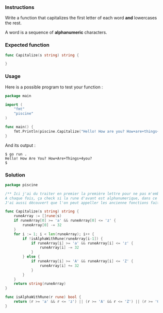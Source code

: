 ### Instructions

Write a function that capitalizes the first letter of each word **and** lowercases the rest.

A word is a sequence of **alphanumeric** characters.

### Expected function

```go
func Capitalize(s string) string {

}
```

### Usage

Here is a possible program to test your function :

```go
package main

import (
	"fmt"
	"piscine"
)

func main() {
	fmt.Println(piscine.Capitalize("Hello! How are you? How+are+things+4you?"))
}
```

And its output :

```console
$ go run .
Hello! How Are You? How+Are+Things+4you?
$
```

### Solution

```go
package piscine

/** Ici j'ai du traiter en premier la première lettre pour ne pas m'embêter et j'ai ensuite fait une boucle.
A chaque fois, ça check si la rune d'avant est alphanumerique, dans ce cas si ce n'est pas une majuscule, dans le cas contraire ou le premier if n'est pas respecté et que c'est une majuscule, ça devient une minuscule si c'est une majuscule. 
J'ai aussi découvert que l'on peut appeller les ancienne fonctions faites sur YTrack comme isAlpha, (sans que YTrack pête un plomb car sinon je ne savais déjà de base), mais je n'ai pas pu l'utiliser car mes fonctions utilisent des strings et non des runes. */

func Capitalize(s string) string {
	runeArray := []rune(s)
	if runeArray[0] >= 'a' && runeArray[0] <= 'z' {
		runeArray[0] -= 32
	}
	for i := 1; i < len(runeArray); i++ {
		if !isAlphaWithRune(runeArray[i-1]) {
			if runeArray[i] >= 'a' && runeArray[i] <= 'z' {
				runeArray[i] -= 32
			}
		} else {
			if runeArray[i] >= 'A' && runeArray[i] <= 'Z' {
				runeArray[i] += 32
			}
		}
	}
	return string(runeArray)
}

func isAlphaWithRune(r rune) bool {
	return (r >= 'a' && r <= 'z') || (r >= 'A' && r <= 'Z') || (r >= '0' && r <= '9')
}
```